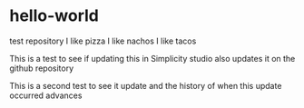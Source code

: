# hello-world
test repository
I like pizza
I like nachos
I like tacos

This is a test to see if updating this in Simplicity studio also updates it on the github repository

This is a second test to see it update and the history of when this update occurred advances
